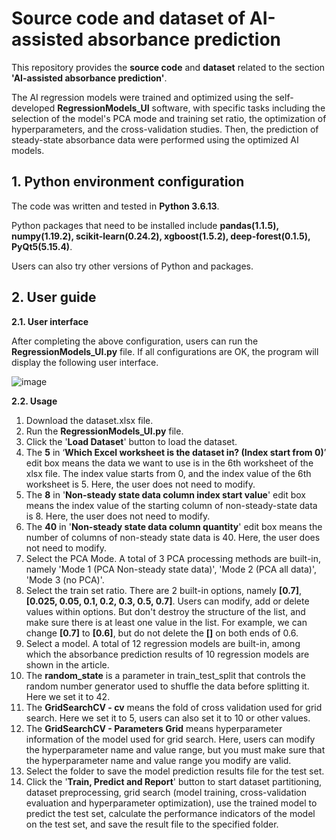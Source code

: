 # Source code and dataset of AI-assisted absorbance prediction

This repository provides the **source code** and **dataset** related to the section **'AI-assisted absorbance prediction'**.

The AI regression models were trained and optimized using the self-developed **RegressionModels_UI** software, with specific tasks including the selection of the model's PCA mode and training set ratio, the optimization of hyperparameters, and the cross-validation studies. Then, the prediction of steady-state absorbance data were performed using the optimized AI models.

## 1. Python environment configuration
The code was written and tested in **Python 3.6.13**.

Python packages that need to be installed include **pandas(1.1.5), numpy(1.19.2), scikit-learn(0.24.2), xgboost(1.5.2), deep-forest(0.1.5), PyQt5(5.15.4)**.

Users can also try other versions of Python and packages.

## 2. User guide
**2.1. User interface**

After completing the above configuration, users can run the **RegressionModels\_UI.py** file. If all configurations are OK, the program will display the following user interface.

![image](https://github.com/WangJianwei1991/LJM_Regression/assets/35262865/cfd24674-9355-4550-967f-a72881468453)

**2.2. Usage**

1. Download the dataset.xlsx file. 
2. Run the **RegressionModels\_UI.py** file.
3. Click the '**Load Dataset**' button to load the dataset.
4. The **5** in ‘**Which Excel worksheet is the dataset in? (Index start from 0)**’ edit box means the data we want to use is in the 6th worksheet of the xlsx file. The index value starts from 0, and the index value of the 6th worksheet is 5. Here, the user does not need to modify.
5. The **8** in '**Non-steady state data column index start value**' edit box means the index value of the starting column of non-steady-state data is 8. Here, the user does not need to modify.
6. The **40** in '**Non-steady state data column quantity**' edit box means the number of columns of non-steady state data is 40. Here, the user does not need to modify.
7. Select the PCA Mode. A total of 3 PCA processing methods are built-in, namely 'Mode 1 (PCA Non-steady state data)', 'Mode 2 (PCA all data)', 'Mode 3 (no PCA)'.
8. Select the train set ratio. There are 2 built-in options, namely **[0.7]**, **[0.025, 0.05, 0.1, 0.2, 0.3, 0.5, 0.7]**. Users can modify, add or delete values ​​within options. But don't destroy the structure of the list, and make sure there is at least one value in the list. For example, we can change **[0.7]** to **[0.6]**, but do not delete the **[]** on both ends of 0.6.
9. Select a model. A total of 12 regression models are built-in, among which the absorbance prediction results of 10 regression models are shown in the article.
10. The **random\_state** is a parameter in train\_test\_split that controls the random number generator used to shuffle the data before splitting it. Here we set it to 42.
11. The **GridSearchCV - cv** means the fold of cross validation used for grid search. Here we set it to 5, users can also set it to 10 or other values.
12. The **GridSearchCV - Parameters Grid** means hyperparameter information of the model used for grid search. Here, users can modify the hyperparameter name and value range, but you must make sure that the hyperparameter name and value range you modify are valid.
13. Select the folder to save the model prediction results file for the test set.
14. Click the '**Train, Predict and Report**' button to start dataset partitioning, dataset preprocessing, grid search (model training, cross-validation evaluation and hyperparameter optimization), use the trained model to predict the test set, calculate the performance indicators of the model on the test set, and save the result file to the specified folder.
